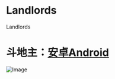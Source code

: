 # Landlords
Landlords  
# 斗地主：[安卓Android](https://fir.im/8hs7) 
![Image](https://raw.githubusercontent.com/aschen518/Landlords/master/jt1.png)
